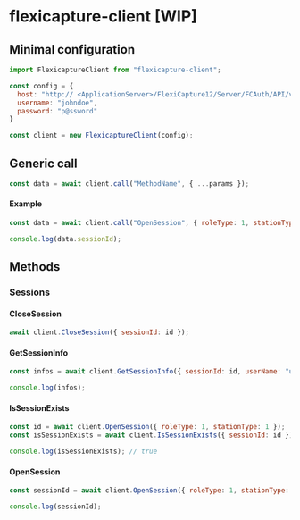 # flexicapture-client [WIP]

## Minimal configuration

```javascript
import FlexicaptureClient from "flexicapture-client";

const config = {
  host: "http:// <ApplicationServer>/FlexiCapture12/Server/FCAuth/API/v1/Json",
  username: "johndoe",
  password: "p@ssword"
}

const client = new FlexicaptureClient(config);
```

## Generic call

```javascript
const data = await client.call("MethodName", { ...params });
```

#### Example

```javascript
const data = await client.call("OpenSession", { roleType: 1, stationType: 1 });

console.log(data.sessionId);
```

## Methods

### Sessions

#### CloseSession

```javascript
await client.CloseSession({ sessionId: id });
```

#### GetSessionInfo

```javascript
const infos = await client.GetSessionInfo({ sessionId: id, userName: "username", computerName: "computer-name", roleType: 1 });

console.log(infos);
```

#### IsSessionExists

```javascript
const id = await client.OpenSession({ roleType: 1, stationType: 1 });
const isSessionExists = await client.IsSessionExists({ sessionId: id });

console.log(isSessionExists); // true
```

#### OpenSession

```javascript
const sessionId = await client.OpenSession({ roleType: 1, stationType: 1 });

console.log(sessionId);
```